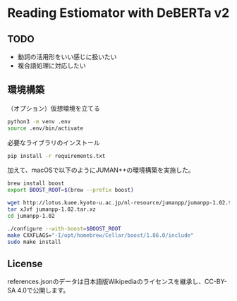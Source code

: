 # Reading Estiomator with DeBERTa v2

## TODO
* 動詞の活用形をいい感じに扱いたい
* 複合語処理に対応したい

## 環境構築

（オプション）仮想環境を立てる
```bash
python3 -m venv .env
source .env/bin/activate
```

必要なライブラリのインストール

```bash
pip install -r requirements.txt
```

加えて、macOSで以下のようにJUMAN++の環境構築を実施した。

```bash
brew install boost
export BOOST_ROOT=$(brew --prefix boost)

wget http://lotus.kuee.kyoto-u.ac.jp/nl-resource/jumanpp/jumanpp-1.02.tar.xz
tar xJvf jumanpp-1.02.tar.xz
cd jumanpp-1.02

./configure --with-boost=$BOOST_ROOT
make CXXFLAGS="-I/opt/homebrew/Cellar/boost/1.86.0/include"
sudo make install
```

## License

references.jsonのデータは日本語版Wikipediaのライセンスを継承し、CC-BY-SA 4.0で公開します。